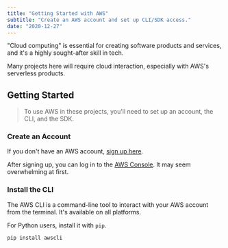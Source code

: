 ```yaml
---
title: "Getting Started with AWS"
subtitle: "Create an AWS account and set up CLI/SDK access."
date: "2020-12-27"
---
```


"Cloud computing" is essential for creating software products and services, and it's a highly sought-after skill in tech.

Many projects here will require cloud interaction, especially with AWS's serverless products.

## Getting Started

> To use AWS in these projects, you'll need to set up an account, the CLI, and the SDK.

### Create an Account

If you don't have an AWS account, [sign up here](https://portal.aws.amazon.com/billing/signup#/start).

After signing up, you can log in to the [AWS Console](https://aws.amazon.com/console/). It may seem overwhelming at first.

### Install the CLI

The AWS CLI is a command-line tool to interact with your AWS account from the terminal. It's available on all platforms.

For Python users, install it with `pip`.

```bash
pip install awscli
